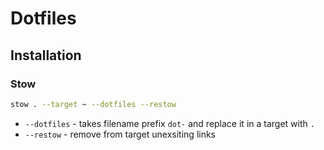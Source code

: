 # Dotfiles

## Installation

### Stow

```bash
stow . --target ~ --dotfiles --restow
```

- `--dotfiles` - takes filename prefix `dot-` and replace it in a target with `.`
- `--restow` - remove from target unexsiting links
